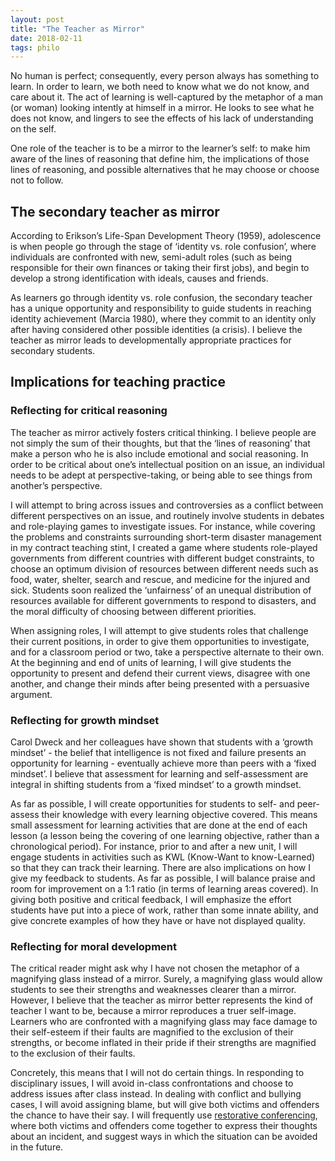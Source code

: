 ```yaml
---
layout: post
title: "The Teacher as Mirror"
date: 2018-02-11
tags: philo
---
```


No human is perfect; consequently, every person always has something to learn. In order to learn, we both need to know what we do not know, and care about it. The act of learning is well-captured by the metaphor of a man (or woman) looking intently at himself in a mirror. He looks to see what he does not know, and lingers to see the effects of his lack of understanding on the self. 

One role of the teacher is to be a mirror to the learner’s self: to make him aware of the lines of reasoning that define him, the implications of those lines of reasoning, and possible alternatives that he may choose or choose not to follow. 

## The secondary teacher as mirror
According to Erikson’s Life-Span Development Theory (1959), adolescence is when people go through the stage of ‘identity vs. role confusion’, where individuals are confronted with new, semi-adult roles (such as being responsible for their own finances or taking their first jobs), and begin to develop a strong identification with ideals, causes and friends. 

As learners go through identity vs. role confusion, the secondary teacher has a unique opportunity and responsibility to guide students in reaching identity achievement (Marcia 1980), where they commit to an identity only after having considered other possible identities (a crisis). I believe the teacher as mirror leads to developmentally appropriate practices for secondary students. 

## Implications for teaching practice

### Reflecting for critical reasoning
The teacher as mirror actively fosters critical thinking. I believe people are not simply the sum of their thoughts, but that the ‘lines of reasoning’ that make a person who he is also include emotional and social reasoning. In order to be critical about one’s intellectual position on an issue, an individual needs to be adept at perspective-taking, or being able to see things from another’s perspective. 

I will attempt to bring across issues and controversies as a conflict between different perspectives on an issue, and routinely involve students in debates and role-playing games to investigate issues. For instance, while covering the problems and constraints surrounding short-term disaster management in my contract teaching stint, I created a game where students role-played governments from different countries with different budget constraints, to choose an optimum division of resources between different needs such as food, water, shelter, search and rescue, and medicine for the injured and sick. Students soon realized the ‘unfairness’ of an unequal distribution of resources available for different governments to respond to disasters, and the moral difficulty of choosing between different priorities. 

When assigning roles, I will attempt to give students roles that challenge their current positions, in order to give them opportunities to investigate, and for a classroom period or two, take a perspective alternate to their own. At the beginning and end of units of learning, I will give students the opportunity to present and defend their current views, disagree with one another, and change their minds after being presented with a persuasive argument. 

### Reflecting for growth mindset
Carol Dweck and her colleagues have shown that students with a ‘growth mindset’ - the belief that intelligence is not fixed and failure presents an opportunity for learning - eventually achieve more than peers with a ‘fixed mindset’. I believe that assessment for learning and self-assessment are integral in shifting students from a ‘fixed mindset’ to a growth mindset. 

As far as possible, I will create opportunities for students to self- and peer- assess their knowledge with every learning objective covered. This means small assessment for learning activities that are done at the end of each lesson (a lesson being the covering of one learning objective, rather than a chronological period). For instance, prior to and after a new unit, I will engage students in activities such as KWL (Know-Want to know-Learned) so that they can track their learning. There are also implications on how I give my feedback to students. As far as possible, I will balance praise and room for improvement on a 1:1 ratio (in terms of learning areas covered). In giving both positive and critical feedback, I will emphasize the effort students have put into a piece of work, rather than some innate ability, and give concrete examples of how they have or have not displayed quality.

### Reflecting for moral development
The critical reader might ask why I have not chosen the metaphor of a magnifying glass instead of a mirror. Surely, a magnifying glass would allow students to see their strengths and weaknesses clearer than a mirror. However, I believe that the teacher as mirror better represents the kind of teacher I want to be, because a mirror reproduces a truer self-image. Learners who are confronted with a magnifying glass may face damage to their self-esteem if their faults are magnified to the exclusion of their strengths, or become inflated in their pride if their strengths are magnified to the exclusion of their faults.

Concretely, this means that I will not do certain things. In responding to disciplinary issues, I will avoid in-class confrontations and choose to address issues after class instead. In dealing with conflict and bullying cases, I will avoid assigning blame, but will give both victims and offenders the chance to have their say. I will frequently use [restorative conferencing](https://www.iirp.edu/what-we-do/what-is-restorative-practices/defining-restorative/20-restorative-conference), where both victims and offenders come together to express their thoughts about an incident, and suggest ways in which the situation can be avoided in the future. 
